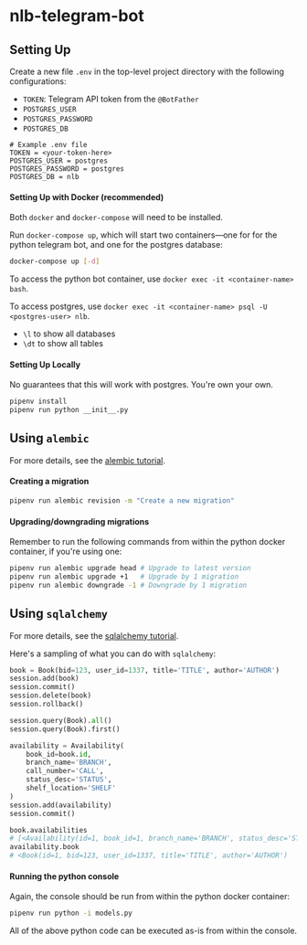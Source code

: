 # nlb-telegram-bot

## Setting Up

Create a new file `.env` in the top-level project directory with the
following configurations:

- `TOKEN`: Telegram API token from the `@BotFather`
- `POSTGRES_USER`
- `POSTGRES_PASSWORD`
- `POSTGRES_DB`

```
# Example .env file
TOKEN = <your-token-here>
POSTGRES_USER = postgres
POSTGRES_PASSWORD = postgres
POSTGRES_DB = nlb
```

#### Setting Up with Docker (recommended)

Both `docker` and `docker-compose` will need to be installed.

Run `docker-compose up`, which will start two containers&mdash;one for for the python
telegram bot, and one for the postgres database:

``` sh
docker-compose up [-d]
```

To access the python bot container, use `docker exec -it <container-name> bash`.

To access postgres, use `docker exec -it <container-name> psql -U <postgres-user> nlb`.

- `\l` to show all databases
- `\dt` to show all tables

#### Setting Up Locally

No guarantees that this will work with postgres. You're own your own.

``` sh
pipenv install
pipenv run python __init__.py
```

## Using `alembic`

For more details, see the [alembic tutorial](https://alembic.sqlalchemy.org/en/latest/tutorial.html).

#### Creating a migration

``` sh
pipenv run alembic revision -m "Create a new migration"
```

#### Upgrading/downgrading migrations

Remember to run the following commands from within the python docker container,
if you're using one:

``` sh
pipenv run alembic upgrade head # Upgrade to latest version
pipenv run alembic upgrade +1   # Upgrade by 1 migration
pipenv run alembic downgrade -1 # Downgrade by 1 migration
```

## Using `sqlalchemy`

For more details, see the [sqlalchemy tutorial](https://docs.sqlalchemy.org/en/13/orm/tutorial.html).

Here's a sampling of what you can do with `sqlalchemy`:

``` python
book = Book(bid=123, user_id=1337, title='TITLE', author='AUTHOR')
session.add(book)
session.commit()
session.delete(book)
session.rollback()

session.query(Book).all()
session.query(Book).first()

availability = Availability(
    book_id=book.id,
    branch_name='BRANCH',
    call_number='CALL',
    status_desc='STATUS',
    shelf_location='SHELF'
)
session.add(availability)
session.commit()

book.availabilities
# [<Availability(id=1, book_id=1, branch_name='BRANCH', status_desc='STATUS')]
availability.book
# <Book(id=1, bid=123, user_id=1337, title='TITLE', author='AUTHOR')
```

#### Running the python console

Again, the console should be run from within the python docker container:

``` sh
pipenv run python -i models.py
```

All of the above python code can be executed as-is from within the console.
